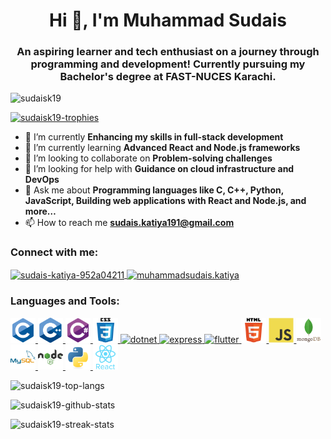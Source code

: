 <h1 align="center">Hi 👋, I'm Muhammad Sudais</h1>
<h3 align="center">
  An aspiring learner and tech enthusiast on a journey through programming and development!
  Currently pursuing my Bachelor's degree at FAST-NUCES Karachi.
</h3>

<!-- Profile Views -->
<p align="left">
  <img
    src="https://komarev.com/ghpvc/?username=sudaisk19&label=Profile%20views&color=0e75b6&style=flat"
    alt="sudaisk19"
  />
</p>

<!-- GitHub Trophies (Dark theme) -->
<p align="left">
  <a
    href="https://github.com/ryo-ma/github-profile-trophy"
    target="_blank"
    rel="noopener noreferrer"
  >
    <img
      src="https://github-profile-trophy.vercel.app/?username=Sudaisk19&theme=darkhub"
      alt="sudaisk19-trophies"
    />
  </a>
</p>

- 🔭 I’m currently **Enhancing my skills in full-stack development**  
- 🌱 I’m currently learning **Advanced React and Node.js frameworks**  
- 👯 I’m looking to collaborate on **Problem-solving challenges**  
- 🤝 I’m looking for help with **Guidance on cloud infrastructure and DevOps**  
- 💬 Ask me about **Programming languages like C, C++, Python, JavaScript, Building web applications with React and Node.js, and more…**  
- 📫 How to reach me **sudais.katiya191@gmail.com**

<h3 align="left">Connect with me:</h3>
<p align="left">
  <a href="https://linkedin.com/in/sudais-katiya-952a04211" target="blank">
    <img
      align="center"
      src="https://raw.githubusercontent.com/rahuldkjain/github-profile-readme-generator/master/src/images/icons/Social/linked-in-alt.svg"
      alt="sudais-katiya-952a04211"
      height="30"
      width="40"
    />
  </a>
  <a href="https://fb.com/muhammadsudais.katiya" target="blank">
    <img
      align="center"
      src="https://raw.githubusercontent.com/rahuldkjain/github-profile-readme-generator/master/src/images/icons/Social/facebook.svg"
      alt="muhammadsudais.katiya"
      height="30"
      width="40"
    />
  </a>
</p>

<h3 align="left">Languages and Tools:</h3>
<p align="left">
  <a href="https://www.cprogramming.com/" target="_blank" rel="noreferrer">
    <img
      src="https://raw.githubusercontent.com/devicons/devicon/master/icons/c/c-original.svg"
      alt="c"
      width="40"
      height="40"
    />
  </a>
  <a href="https://www.w3schools.com/cpp/" target="_blank" rel="noreferrer">
    <img
      src="https://raw.githubusercontent.com/devicons/devicon/master/icons/cplusplus/cplusplus-original.svg"
      alt="cplusplus"
      width="40"
      height="40"
    />
  </a>
  <a href="https://www.w3schools.com/cs/" target="_blank" rel="noreferrer">
    <img
      src="https://raw.githubusercontent.com/devicons/devicon/master/icons/csharp/csharp-original.svg"
      alt="csharp"
      width="40"
      height="40"
    />
  </a>
  <a href="https://www.w3schools.com/css/" target="_blank" rel="noreferrer">
    <img
      src="https://raw.githubusercontent.com/devicons/devicon/master/icons/css3/css3-original-wordmark.svg"
      alt="css3"
      width="40"
      height="40"
    />
  </a>
  <a href="https://dotnet.microsoft.com/" target="_blank" rel="noreferrer">
    <img
      src="https://www.vectorlogo.zone/logos/dotnet/dotnet-icon.svg"
      alt="dotnet"
      width="40"
      height="40"
    />
  </a>
  <a href="https://expressjs.com" target="_blank" rel="noreferrer">
    <img
      src="https://img.shields.io/badge/Express.js-000000?style=for-the-badge&logo=express&logoColor=white"
      alt="express"
      width="40"
      height="40"
    />
  </a>
  <a href="https://flutter.dev" target="_blank" rel="noreferrer">
    <img
      src="https://www.vectorlogo.zone/logos/flutterio/flutterio-icon.svg"
      alt="flutter"
      width="40"
      height="40"
    />
  </a>
  <a href="https://www.w3.org/html/" target="_blank" rel="noreferrer">
    <img
      src="https://raw.githubusercontent.com/devicons/devicon/master/icons/html5/html5-original-wordmark.svg"
      alt="html5"
      width="40"
      height="40"
    />
  </a>
  <a href="https://developer.mozilla.org/en-US/docs/Web/JavaScript" target="_blank" rel="noreferrer">
    <img
      src="https://raw.githubusercontent.com/devicons/devicon/master/icons/javascript/javascript-original.svg"
      alt="javascript"
      width="40"
      height="40"
    />
  </a>
  <a href="https://www.mongodb.com/" target="_blank" rel="noreferrer">
    <img
      src="https://raw.githubusercontent.com/devicons/devicon/master/icons/mongodb/mongodb-original-wordmark.svg"
      alt="mongodb"
      width="40"
      height="40"
    />
  </a>
  <a href="https://www.mysql.com/" target="_blank" rel="noreferrer">
    <img
      src="https://raw.githubusercontent.com/devicons/devicon/master/icons/mysql/mysql-original-wordmark.svg"
      alt="mysql"
      width="40"
      height="40"
    />
  </a>
  <a href="https://nodejs.org" target="_blank" rel="noreferrer">
    <img
      src="https://raw.githubusercontent.com/devicons/devicon/master/icons/nodejs/nodejs-original-wordmark.svg"
      alt="nodejs"
      width="40"
      height="40"
    />
  </a>
  <a href="https://www.python.org" target="_blank" rel="noreferrer">
    <img
      src="https://raw.githubusercontent.com/devicons/devicon/master/icons/python/python-original.svg"
      alt="python"
      width="40"
      height="40"
    />
  </a>
  <a href="https://reactjs.org/" target="_blank" rel="noreferrer">
    <img
      src="https://raw.githubusercontent.com/devicons/devicon/master/icons/react/react-original-wordmark.svg"
      alt="react"
      width="40"
      height="40"
    />
  </a>
</p>

<!-- Top Languages Card (Dark theme) -->
<p align="left">
  <img
    src="https://github-readme-stats.vercel.app/api/top-langs?username=Sudaisk19&show_icons=true&locale=en&layout=compact&theme=dark"
    alt="sudaisk19-top-langs"
  />
</p>

<!-- GitHub Stats Card (Dark theme) -->
<p align="left">
  <img
    src="https://github-readme-stats.vercel.app/api?username=Sudaisk19&show_icons=true&locale=en&theme=dark"
    alt="sudaisk19-github-stats"
  />
</p>

<!-- GitHub Streak Stats (Dark theme) -->
<p align="left">
  <img
    src="https://github-readme-streak-stats.herokuapp.com/?user=Sudaisk19&theme=dark"
    alt="sudaisk19-streak-stats"
  />
</p>
